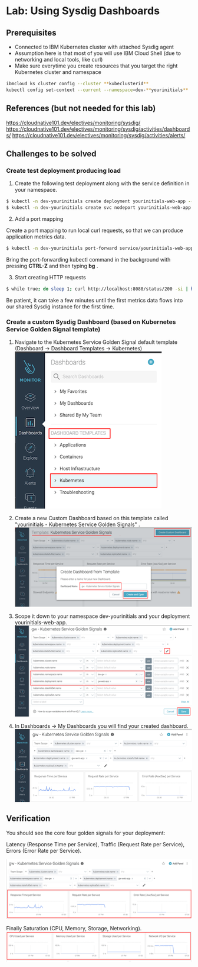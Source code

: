 # Lab: Using Sysdig Dashboards

## Prerequisites

- Connected to IBM Kubernetes cluster with attached Sysdig agent
- Assumption here is that most of you will use IBM Cloud Shell (due to networking and local tools, like curl)
- Make sure everytime you create resources that you target the right Kubernetes cluster and namespace

```bash
ibmcloud ks cluster config --cluster **kubeclusterid**
kubectl config set-context --current --namespace=dev-**yourinitials**
```

## References (but not needed for this lab)

https://cloudnative101.dev/electives/monitoring/sysdig/
https://cloudnative101.dev/electives/monitoring/sysdig/activities/dashboards/
https://cloudnative101.dev/electives/monitoring/sysdig/activities/alerts/

## Challenges to be solved

### Create test deployment producing load

1. Create the following test deployment along with the service definition in your namespace.

```bash
$ kubectl -n dev-yourinitials create deployment yourinitials-web-app --image=docker.io/kennethreitz/httpbin
$ kubectl -n dev-yourinitials create svc nodeport yourinitials-web-app --tcp=8080:80
```

2. Add a port mapping

Create a port mapping to run local curl requests, so that we can produce application metrics data.

```bash
$ kubectl -n dev-yourinitials port-forward service/yourinitials-web-app 8080:8080
```

Bring the port-forwarding kubectl command in the background with pressing **CTRL-Z** and then typing **bg** .

3. Start creating HTTP requests

```bash
$ while true; do sleep 1; curl http://localhost:8080/status/200 -si | head -1 ; done
```

Be patient, it can take a few minutes until the first metrics data flows into our shared Sysdig instance for the first time.

### Create a custom Sysdig Dashboard (based on Kubernetes Service Golden Signal template)

1. Navigate to the Kubernetes Service Golden Signal default template (Dashboard -> Dashboard Templates -> Kubernetes)
   ![image](images/lab-sysdig-01.png)

2. Create a new Custom Dashboard based on this template called "yourinitials - Kubernetes Service Golden Signals" .
   ![image](images/lab-sysdig-02.png)

3. Scope it down to your namespace dev-yourinitials and your deployment yourinitials-web-app.
   ![image](images/lab-sysdig-03.png)

4. In Dashboards -> My Dashboards you will find your created dashboard.
   ![image](images/lab-sysdig-04.png)

## Verification

You should see the core four golden signals for your deployment:

Latency (Response Time per Service), Traffic (Request Rate per Service), Errors (Error Rate per Service).

![image](images/lab-sysdig-05.png)

Finally Saturation (CPU, Memory, Storage, Networking).
![image](images/lab-sysdig-06.png)
